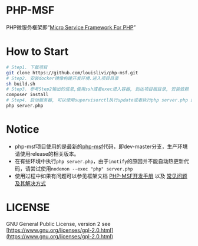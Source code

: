 # PHP-MSF 

PHP微服务框架即“[Micro Service Framework For PHP](https://github.com/pinguo/php-msf)”


# How to Start

```bash
# Step1. 下载项目
git clone https://github.com/louislivi/php-msf.git
# Step2. 安装docker镜像构建开发环境.进入项目目录
sh build.sh
# Step3. 参考Step2输出的信息,使用ssh或者exec进入容器, 到达项目根目录, 安装依赖
composer install
# Step4. 启动服务器, 可以使用supervisorctl执行update或者执行php server.php 即可。
php server.php
```


# Notice

- php-msf项目使用的是最新的[php-msf](https://github.com/pinguo/php-msf)代码，即dev-master分支，生产环境请使用release的相关版本。
- 在有些环境中执行`php server.php`，由于`inotify`的原因并不能自动热更新代码，请尝试使用`nodemon --exec "php" server.php`
- 使用过程中如果有问题可以参见框架文档 [PHP-MSF开发手册](https://pinguo.gitbooks.io/php-msf-docs/) 以及 [常见问题及其解决方式](https://pinguo.gitbooks.io/php-msf-docs/chapter-6/6.0-%E5%B8%B8%E8%A7%81%E9%97%AE%E9%A2%98.html)


# LICENSE

GNU General Public License, version 2 see [https://www.gnu.org/licenses/gpl-2.0.html](https://www.gnu.org/licenses/gpl-2.0.html)
